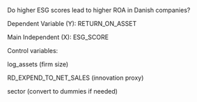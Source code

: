Do higher ESG scores lead to higher ROA in Danish companies?

Dependent Variable (Y): RETURN_ON_ASSET

Main Independent (X): ESG_SCORE

Control variables:

log_assets (firm size)

RD_EXPEND_TO_NET_SALES (innovation proxy)

sector (convert to dummies if needed)